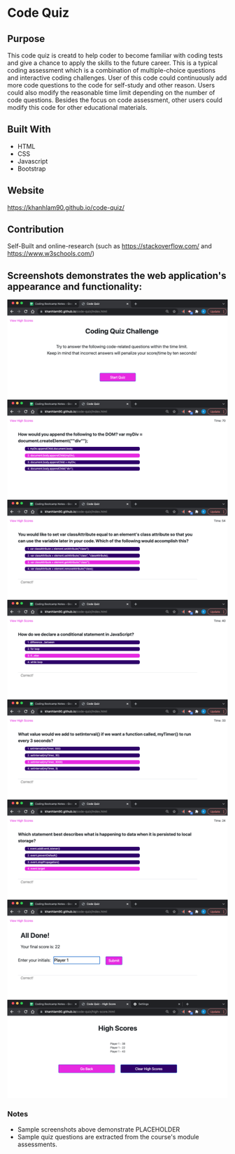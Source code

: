 # Code Quiz

## Purpose
This code quiz is creatd to help coder to become familiar with coding tests and give a chance to apply the skills to the future career.
This is a typical coding assessment which is a combination of multiple-choice questions and interactive coding challenges.
User of this code could continuously add more code questions to the code for self-study and other reason. Users could also modify the reasonable time limit depending on the number of code questions.
Besides the focus on code assessment, other users could modify this code for other educational materials.

## Built With
* HTML
* CSS
* Javascript
* Bootstrap


## Website
https://khanhlam90.github.io/code-quiz/

## Contribution
Self-Built and online-research (such as https://stackoverflow.com/ and https://www.w3schools.com/)

## Screenshots demonstrates the web application's appearance and functionality:
![Screenshot-01](./assets/images/ss1.png)
![Screenshot-02](./assets/images/ss2.png)
![Screenshot-03](./assets/images/ss3.png)
![Screenshot-04](./assets/images/ss4.png)
![Screenshot-05](./assets/images/ss5.png)
![Screenshot-06](./assets/images/ss6.png)
![Screenshot-07](./assets/images/ss7.png)
![Screenshot-08](./assets/images/ss8.png)

### Notes
* Sample screenshots above demonstrate PLACEHOLDER
* Sample quiz questions are extracted from the course's module assessments.